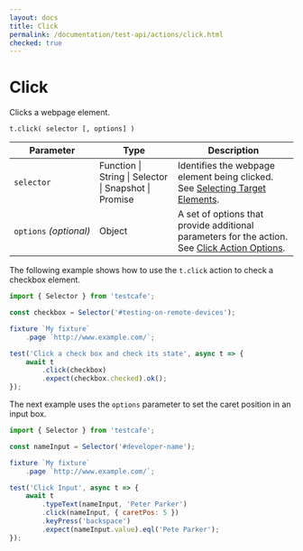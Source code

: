 ```yaml
---
layout: docs
title: Click
permalink: /documentation/test-api/actions/click.html
checked: true
---
```

# Click

Clicks a webpage element.

```text
t.click( selector [, options] )
```

Parameter              | Type                                              | Description
---------------------- | ------------------------------------------------- | -----------------------------------------------------------------------------------------------------------------------
`selector`             | Function &#124; String &#124; Selector &#124; Snapshot &#124; Promise | Identifies the webpage element being clicked. See [Selecting Target Elements](README.md#selecting-target-elements).
`options`&#160;*(optional)* | Object                                            | A set of options that provide additional parameters for the action. See [Click Action Options](action-options.md#click-action-options).

The following example shows how to use the `t.click` action to check a checkbox element.

```js
import { Selector } from 'testcafe';

const checkbox = Selector('#testing-on-remote-devices');

fixture `My fixture`
    .page `http://www.example.com/`;

test('Click a check box and check its state', async t => {
    await t
        .click(checkbox)
        .expect(checkbox.checked).ok();
});
```

The next example uses the `options` parameter to set the caret position in an input box.

```js
import { Selector } from 'testcafe';

const nameInput = Selector('#developer-name');

fixture `My fixture`
    .page `http://www.example.com/`;

test('Click Input', async t => {
    await t
        .typeText(nameInput, 'Peter Parker')
        .click(nameInput, { caretPos: 5 })
        .keyPress('backspace')
        .expect(nameInput.value).eql('Pete Parker');
});
```
